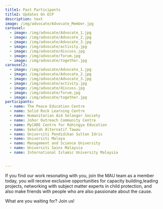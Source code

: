 ```yaml
---
title1: Past Participants
title2: Updates On ECP
description: text
image: /img/advocate/Advocate_Member.jpg
carousel:
  - image: /img/advocate/Advocate_1.jpg
  - image: /img/advocate/Advocate_2.jpg
  - image: /img/advocate/Advocate_3.jpg
  - image: /img/advocate/activity.jpg
  - image: /img/advocate/discuss.jpg
  - image: /img/advocate/forum.jpg
  - image: /img/advocate/together.jpg
carousel2:
  - image: /img/advocate/Advocate_1.jpg
  - image: /img/advocate/Advocate_2.jpg
  - image: /img/advocate/Advocate_3.jpg
  - image: /img/advocate/activity.jpg
  - image: /img/advocate/discuss.jpg
  - image: /img/advocate/forum.jpg
  - image: /img/advocate/together.jpg
participants:
  - name: The Peace Education Centre
  - name: Solid Rock Learning Centre
  - name: Humanitarian Aid Selangor Society
  - name: Johor Outreach Community Centre
  - name: MyCARE Centre for Rohingya Education
  - name: Sekolah Alternatif Tawau
  - name: Universiti Pendidikan Sultan Idris
  - name: Universiti Malaya
  - name: Management and Science University
  - name: Universiti Sains Malaysia
  - name: International Islamic University Malaysia
 

---
```


If you find our work resonating with you, join the MAU team as a member today, you will receive exclusive opportunities for capacity building,leading projects, networking with subject matter experts in child protection, and also make friends with people who are also passionate about the cause.

What are you waiting for? Join us!